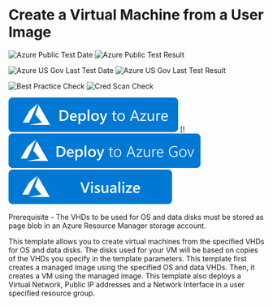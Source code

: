 # Create a Virtual Machine from a User Image

![Azure Public Test Date](https://azurequickstartsservice.blob.core.windows.net/badges/101-vm-user-image-data-disks/PublicLastTestDate.svg)
![Azure Public Test Result](https://azurequickstartsservice.blob.core.windows.net/badges/101-vm-user-image-data-disks/PublicDeployment.svg)

![Azure US Gov Last Test Date](https://azurequickstartsservice.blob.core.windows.net/badges/101-vm-user-image-data-disks/FairfaxLastTestDate.svg)
![Azure US Gov Last Test Result](https://azurequickstartsservice.blob.core.windows.net/badges/101-vm-user-image-data-disks/FairfaxDeployment.svg)

![Best Practice Check](https://azurequickstartsservice.blob.core.windows.net/badges/101-vm-user-image-data-disks/BestPracticeResult.svg)
![Cred Scan Check](https://azurequickstartsservice.blob.core.windows.net/badges/101-vm-user-image-data-disks/CredScanResult.svg)

[![Deploy To Azure](https://raw.githubusercontent.com/Azure/azure-quickstart-templates/master/1-CONTRIBUTION-GUIDE/images/deploytoazure.svg?sanitize=true)](https://portal.azure.com/#create/Microsoft.Template/uri/https%3A%2F%2Fraw.githubusercontent.com%2FAzure%2Fazure-quickstart-templates%2Fmaster%2F101-vm-user-image-data-disks%2Fazuredeploy.json)  [!
[![Deploy To Azure US Gov](https://raw.githubusercontent.com/Azure/azure-quickstart-templates/master/1-CONTRIBUTION-GUIDE/images/deploytoazuregov.svg?sanitize=true)](https://portal.azure.us/#create/Microsoft.Template/uri/https%3A%2F%2Fraw.githubusercontent.com%2FAzure%2Fazure-quickstart-templates%2Fmaster%2F101-vm-user-image-data-disks%2Fazuredeploy.json)  [![Visualize](https://raw.githubusercontent.com/Azure/azure-quickstart-templates/master/1-CONTRIBUTION-GUIDE/images/visualizebutton.svg?sanitize=true)](http://armviz.io/#/?load=https%3A%2F%2Fraw.githubusercontent.com%2FAzure%2Fazure-quickstart-templates%2Fmaster%2F101-vm-user-image-data-disks%2Fazuredeploy.json)

Prerequisite - The VHDs to be used for OS and data disks must be stored as page blob in an Azure Resource Manager storage account.

This template allows you to create virtual machines from the specified VHDs for OS and data disks. The disks used for your VM will be based on copies of the VHDs you specify in the template parameters. This template first creates a managed image using the specified OS and data VHDs. Then, it creates a VM using the managed image. This template also deploys a Virtual Network, Public IP addresses and a Network Interface in a user specified resource group.



